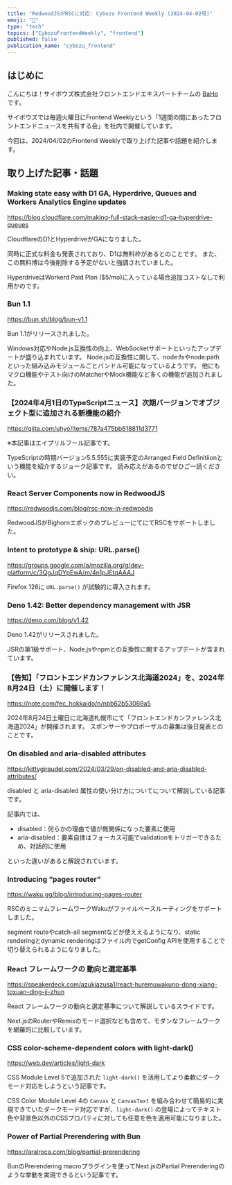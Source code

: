 ```yaml
---
title: "RedwoodJSがRSCに対応: Cybozu Frontend Weekly (2024-04-02号)"
emoji: "🌸"
type: "tech"
topics: ["CybozuFrontendWeekly", "frontend"]
published: false
publication_name: "cybozu_frontend"
---
```


## はじめに

こんにちは！サイボウズ株式会社フロントエンドエキスパートチームの [BaHo](https://twitter.com/b4h0_c4t) です。

サイボウズでは毎週火曜日にFrontend Weeklyという「1週間の間にあったフロントエンドニュースを共有する会」を社内で開催しています。

今回は、2024/04/02のFrontend Weeklyで取り上げた記事や話題を紹介します。

## 取り上げた記事・話題

### Making state easy with D1 GA, Hyperdrive, Queues and Workers Analytics Engine updates

https://blog.cloudflare.com/making-full-stack-easier-d1-ga-hyperdrive-queues

CloudflareのD1とHyperdriveがGAになりました。

同時に正式な料金も発表されており、D1は無料枠があるとのことです。
また、この無料博は今後削除する予定がないと強調されていました。

HyperdriveはWorkerd Paid Plan ($5/mo)に入っている場合追加コストなしで利用かのです。

### Bun 1.1

https://bun.sh/blog/bun-v1.1

Bun 1.1がリリースされました。

Windows対応やNode.js互換性の向上、WebSocketサポートといったアップデートが盛り込まれています。
Node.jsの互換性に関して、node:fsやnode:pathといった組み込みモジュールごとバンドル可能になっているようです。
他にもマクロ機能やテスト向けのMatcherやMock機能など多くの機能が追加されました。

### 【2024年4月1日のTypeScriptニュース】次期バージョンでオブジェクト型に追加される新機能の紹介

https://qiita.com/uhyo/items/787a475bb618811d3771

※本記事はエイプリルフール記事です。

TypeScriptの時期バージョン5.5.555に実装予定のArranged Field Definitiionという機能を紹介するジョーク記事です。
読み応えがあるのでぜひご一読ください。

### React Server Components now in RedwoodJS

https://redwoodjs.com/blog/rsc-now-in-redwoodjs

RedwoodJSがBighornエポックのプレビューにてにてRSCをサポートしました。

### Intent to prototype & ship: URL.parse()

https://groups.google.com/a/mozilla.org/g/dev-platform/c/3QgJqDYpEwA/m/4n1pJEtqAAAJ

Firefox 126に `URL.parse()` が試験的に導入されます。

### Deno 1.42: Better dependency management with JSR

https://deno.com/blog/v1.42

Deno 1.42がリリースされました。

JSRの第1級サポート、Node.jsやnpmとの互換性に関するアップデートが含まれています。

### 【告知】「フロントエンドカンファレンス北海道2024」を、2024年8月24日（土）に開催します！ 

https://note.com/fec_hokkaido/n/nbb62b53069a5

2024年8月24日土曜日に北海道札幌市にて「フロントエンドカンファレンス北海道2024」が開催されます。
スポンサーやプロポーザルの募集は後日発表とのことです。

### On disabled and aria-disabled attributes

https://kittygiraudel.com/2024/03/29/on-disabled-and-aria-disabled-attributes/

disabled と aria-disabled 属性の使い分け方についてについて解説している記事です。

記事内では、

- disabled：何らかの理由で値が無関係になった要素に使用
- aria-disabled：要素自体はフォーカス可能でvalidationをトリガーできるため、対話的に使用

といった違いがあると解説されています。

### Introducing “pages router”

https://waku.gg/blog/introducing-pages-router

RSCのミニマムフレームワークWakuがファイルベースルーティングをサポートしました。

segment routeやcatch-all segmentなどが使ええるようになり、static renderingとdynamic renderingはファイル内でgetConfig APIを使用することで切り替えられるようになりました。

### React フレームワークの 動向と選定基準 

https://speakerdeck.com/azukiazusa1/react-huremuwakuno-dong-xiang-toxuan-ding-ji-zhun

React フレームワークの動向と選定基準について解説しているスライドです。

Next.jsのRouterやRemixのモード選択なども含めて、モダンなフレームワークを網羅的に比較しています。

### CSS color-scheme-dependent colors with light-dark()

https://web.dev/articles/light-dark

CSS Module Level 5で追加された `light-dark()` を活用してより柔軟にダークモード対応をしようという記事です。

CSS Color Module Level 4の `Canvas` と `CanvasText` を組み合わせて簡易的に実現できていたダークモード対応ですが、`light-dark()` の登場によってテキスト色や背景色以外のCSSプロパティに対しても任意を色を適用可能になりました。

### Power of Partial Prerendering with Bun

https://aralroca.com/blog/partial-prerendering

BunのPrerendering macroプラグインを使ってNext.jsのPartial Prerenderingのような挙動を実現できるという記事です。
